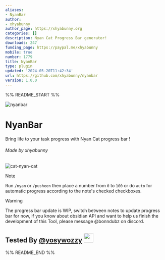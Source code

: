 ```yaml
---
aliases:
- NyanBar
author:
- xhyabunny
author_page: https://xhyabunny.org
categories: []
description: Nyan Cat Progress Bar generator!
downloads: 247
funding_page: https://paypal.me/xhyabunny
mobile: true
number: 1779
title: NyanBar
type: plugin
updated: '2024-05-20T11:42:34'
url: https://github.com/xhyabunny/nyanbar
version: 1.0.0
---
```


%% README_START %%

![nyanbar](https://github.com/xhyabunny/nyanbar/assets/106491722/0513fea4-074b-4486-9046-1abfb5d7acd0)
# NyanBar
Bring life to your task progress with Nyan Cat progress bar ! 
 
<h6>Made by xhyabunny</h6>

![cat-nyan-cat](https://github.com/xhyabunny/obsidian-sample-plugin/assets/106491722/262b2c04-c5bc-44a3-86d0-26967b9b4660)

> [!NOTE]
> Run `/nyan` or `/pusheen` then place a number from `0` to `100` or do `auto` for automatic progress according to the note's checked checkboxes.

> [!WARNING]
> The progress bar update is WIP, switch between notes to update progress bar for now, if you know about obsidian API and want to help us finish the development of this Tool, please message @bonndubz on discord. 

## Tested By [@yosywozzy](https://github.com/yosywozzy) <img src="https://avatars.githubusercontent.com/u/169003340?v=4" width='30px' height='30px'/>


%% README_END %%